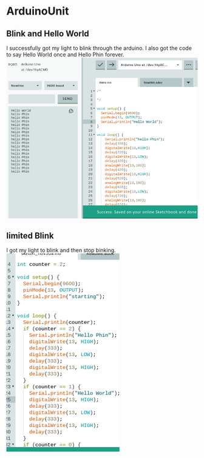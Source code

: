 # ArduinoUnit
## Blink and Hello World
I successfully got my light to blink through the arduino. I also got the code to say Hello World once and Hello Phin forever. 
![BlinkAndHelloWorld](images/BlinkAndHelloWorld.png)

## limited Blink
I got my light to blink and then stop binking. 
![LimitedBlink](images/LimitedBlink.png)
